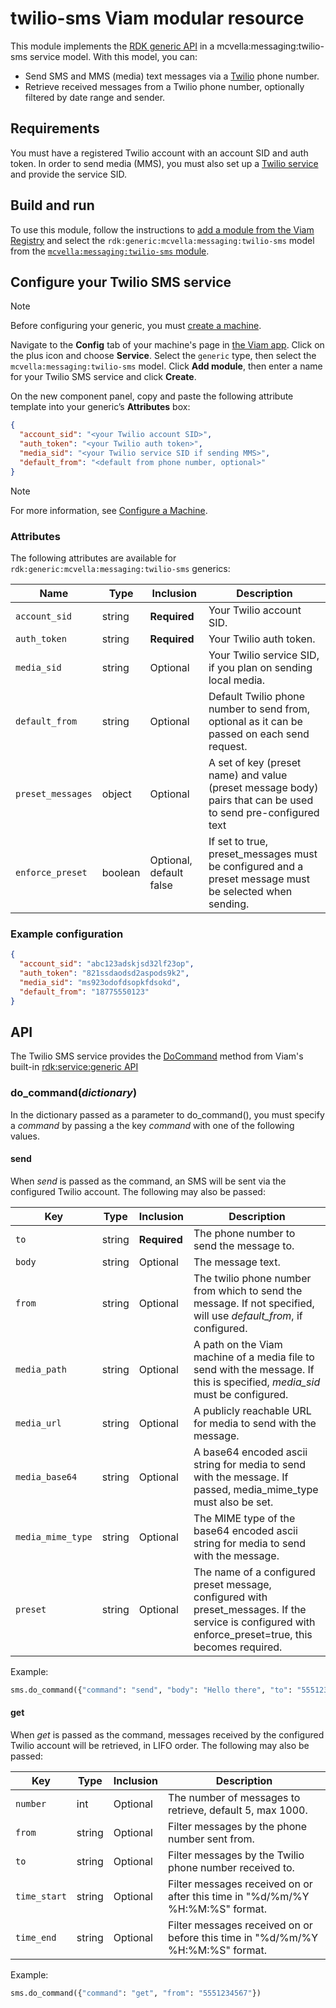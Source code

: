 # twilio-sms Viam modular resource

This module implements the [RDK generic API](https://github.com/rdk/generic-api) in a mcvella:messaging:twilio-sms service model.
With this model, you can:

- Send SMS and MMS (media) text messages via a [Twilio](https://www.twilio.com/) phone number.
- Retrieve received messages from a Twilio phone number, optionally filtered by date range and sender.

## Requirements

You must have a registered Twilio account with an account SID and auth token.
In order to send media (MMS), you must also set up a [Twilio service](https://console.twilio.com/us1/develop/functions/services) and provide the service SID.

## Build and run

To use this module, follow the instructions to [add a module from the Viam Registry](https://docs.viam.com/registry/configure/#add-a-modular-resource-from-the-viam-registry) and select the `rdk:generic:mcvella:messaging:twilio-sms` model from the [`mcvella:messaging:twilio-sms` module](https://app.viam.com/module/rdk/mcvella:messaging:twilio-sms).

## Configure your Twilio SMS service

> [!NOTE]  
> Before configuring your generic, you must [create a machine](https://docs.viam.com/manage/fleet/machines/#add-a-new-machine).

Navigate to the **Config** tab of your machine's page in [the Viam app](https://app.viam.com/).
Click on the plus icon and choose **Service**.
Select the `generic` type, then select the `mcvella:messaging:twilio-sms` model.
Click **Add module**, then enter a name for your Twilio SMS service and click **Create**.

On the new component panel, copy and paste the following attribute template into your generic’s **Attributes** box:

```json
{
  "account_sid": "<your Twilio account SID>",
  "auth_token": "<your Twilio auth token>",
  "media_sid": "<your Twilio service SID if sending MMS>",
  "default_from": "<default from phone number, optional>"
}
```

> [!NOTE]  
> For more information, see [Configure a Machine](https://docs.viam.com/manage/configuration/).

### Attributes

The following attributes are available for `rdk:generic:mcvella:messaging:twilio-sms` generics:

| Name | Type | Inclusion | Description |
| ---- | ---- | --------- | ----------- |
| `account_sid` | string | **Required** |  Your Twilio account SID. |
| `auth_token` | string | **Required** |  Your Twilio auth token. |
| `media_sid` | string | Optional |  Your Twilio service SID, if you plan on sending local media. |
| `default_from` | string | Optional |  Default Twilio phone number to send from, optional as it can be passed on each send request. |
| `preset_messages` | object | Optional|  A set of key (preset name) and value (preset message body) pairs that can be used to send pre-configured text |
| `enforce_preset` | boolean | Optional, default false |  If set to true, preset_messages must be configured and a preset message must be selected when sending. |

### Example configuration

```json
{
  "account_sid": "abc123adskjsd32lf23op",
  "auth_token": "821ssdaodsd2aspods9k2",
  "media_sid": "ms923odofdsopkfdsokd",
  "default_from": "18775550123"
}
```

## API

The Twilio SMS service provides the [DoCommand](https://docs.viam.com/services/generic/#docommand) method from Viam's built-in [rdk:service:generic API](https://docs.viam.com/services/generic/)

### do_command(*dictionary*)

In the dictionary passed as a parameter to do_command(), you must specify a *command* by passing a the key *command* with one of the following values.

#### send

When *send* is passed as the command, an SMS will be sent via the configured Twilio account.
The following may also be passed:

| Key | Type | Inclusion | Description |
| ---- | ---- | --------- | ----------- |
| `to` | string | **Required** |  The phone number to send the message to. |
| `body` | string | Optional |  The message text. |
| `from` | string | Optional |  The twilio phone number from which to send the message. If not specified, will use *default_from*, if configured. |
| `media_path` | string | Optional |  A path on the Viam machine of a media file to send with the message.  If this is specified, *media_sid* must be configured. |
| `media_url` | string | Optional |  A publicly reachable URL for media to send with the message. |
| `media_base64` | string | Optional |  A base64 encoded ascii string for media to send with the message. If passed, media_mime_type must also be set. |
| `media_mime_type` | string | Optional |  The MIME type of the base64 encoded ascii string for media to send with the message. |
| `preset` | string | Optional |  The name of a configured preset message, configured with preset_messages.  If the service is configured with enforce_preset=true, this becomes required. |

Example:
```python
sms.do_command({"command": "send", "body": "Hello there", "to": "5551234567"})
```

#### get

When *get* is passed as the command, messages received by the configured Twilio account will be retrieved, in LIFO order.
The following may also be passed:

| Key | Type | Inclusion | Description |
| ---- | ---- | --------- | ----------- |
| `number` | int | Optional |  The number of messages to retrieve, default 5, max 1000. |
| `from` | string | Optional|  Filter messages by the phone number sent from. |
| `to` | string | Optional |  Filter messages by the Twilio phone number received to. |
| `time_start` | string | Optional |  Filter messages received on or after this time in "%d/%m/%Y %H:%M:%S" format. |
| `time_end` | string | Optional |  Filter messages received on or before this time in "%d/%m/%Y %H:%M:%S" format. |

Example:
```python
sms.do_command({"command": "get", "from": "5551234567"})
```
